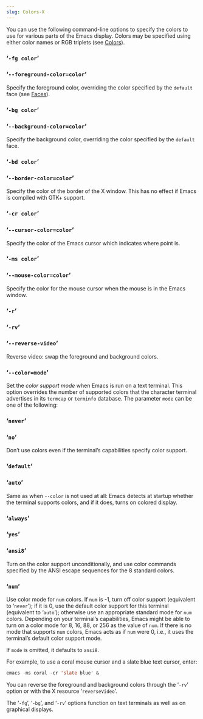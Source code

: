```yaml
---
slug: Colors-X
---
```


You can use the following command-line options to specify the colors to use for various parts of the Emacs display. Colors may be specified using either color names or RGB triplets (see [Colors](/docs/emacs/Colors)).

### ‘`-fg color`’

### ‘`--foreground-color=color`’

Specify the foreground color, overriding the color specified by the `default` face (see [Faces](/docs/emacs/Faces)).

### ‘`-bg color`’

### ‘`--background-color=color`’

Specify the background color, overriding the color specified by the `default` face.

### ‘`-bd color`’

### ‘`--border-color=color`’

Specify the color of the border of the X window. This has no effect if Emacs is compiled with GTK+ support.

### ‘`-cr color`’

### ‘`--cursor-color=color`’

Specify the color of the Emacs cursor which indicates where point is.

### ‘`-ms color`’

### ‘`--mouse-color=color`’

Specify the color for the mouse cursor when the mouse is in the Emacs window.

### ‘`-r`’

### ‘`-rv`’

### ‘`--reverse-video`’

Reverse video: swap the foreground and background colors.

### ‘`--color=mode`’

Set the *color support mode* when Emacs is run on a text terminal. This option overrides the number of supported colors that the character terminal advertises in its `termcap` or `terminfo` database. The parameter `mode` can be one of the following:

### ‘`never`’

### ‘`no`’

Don’t use colors even if the terminal’s capabilities specify color support.

### ‘`default`’

### ‘`auto`’

Same as when `--color` is not used at all: Emacs detects at startup whether the terminal supports colors, and if it does, turns on colored display.

### ‘`always`’

### ‘`yes`’

### ‘`ansi8`’

Turn on the color support unconditionally, and use color commands specified by the ANSI escape sequences for the 8 standard colors.

### ‘`num`’

Use color mode for `num` colors. If `num` is -1, turn off color support (equivalent to ‘`never`’); if it is 0, use the default color support for this terminal (equivalent to ‘`auto`’); otherwise use an appropriate standard mode for `num` colors. Depending on your terminal’s capabilities, Emacs might be able to turn on a color mode for 8, 16, 88, or 256 as the value of `num`. If there is no mode that supports `num` colors, Emacs acts as if `num` were 0, i.e., it uses the terminal’s default color support mode.

If `mode` is omitted, it defaults to `ansi8`.

For example, to use a coral mouse cursor and a slate blue text cursor, enter:

```lisp
emacs -ms coral -cr 'slate blue' &
```

You can reverse the foreground and background colors through the ‘`-rv`’ option or with the X resource ‘`reverseVideo`’.

The ‘`-fg`’, ‘`-bg`’, and ‘`-rv`’ options function on text terminals as well as on graphical displays.
